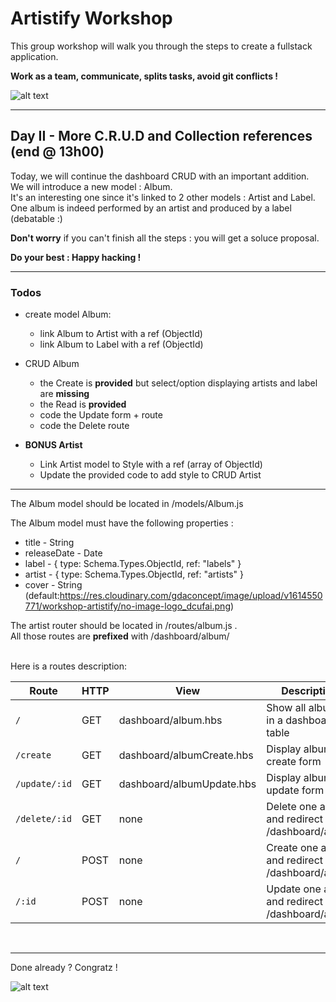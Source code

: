 # Artistify Workshop

This group workshop will walk you through the steps to create a fullstack application.  

**Work as a team, communicate, splits tasks, avoid git conflicts !**
<br/>

![alt text][intro]

[intro]: https://media.giphy.com/media/3o6ZtjUZAD5Lf0QFLW/giphy.gif "rock on !"


---

## Day II - More C.R.U.D and Collection references (end @ 13h00)

Today, we will continue the dashboard CRUD with an important addition.  
We will introduce a new model : Album.  
It's an interesting one since it's linked to 2 other models : Artist and Label.  
One album is indeed performed by an artist and produced by a label (debatable :)

**Don't worry** if you can't finish all the steps : you will get a soluce proposal.

**Do your best : Happy hacking !**

---

### Todos

- create model Album:
  - link Album to Artist with a ref (ObjectId)
  - link Album to Label with a ref (ObjectId)
- CRUD Album
  - the Create is **provided** but select/option displaying artists and label are **missing**
  - the Read is **provided**
  - code the Update form + route
  - code the Delete route

- **BONUS Artist**
  - Link Artist model to Style with a ref (array of ObjectId)
  - Update the provided code to add style to CRUD Artist

---

The Album model should be located in /models/Album.js

The Album model must have the following properties :

- title - String
- releaseDate - Date
- label - { type: Schema.Types.ObjectId, ref: "labels" }
- artist - { type: Schema.Types.ObjectId, ref: "artists" }
- cover - String (default:https://res.cloudinary.com/gdaconcept/image/upload/v1614550771/workshop-artistify/no-image-logo_dcufai.png)

The artist router should be located in /routes/album.js .  
All those routes are **prefixed** with /dashboard/album/  

<br/>
Here is a routes description:

| Route         | HTTP | View                       | Description                                          |
| ------------- | ---- | -------------------------- | ---------------------------------------------------- |
| `/`           | GET  | dashboard/album.hbs        | Show all albums in a dashboard table                 |
| `/create `    | GET  | dashboard/albumCreate.hbs  | Display album create form                            |
| `/update/:id` | GET  | dashboard/albumUpdate.hbs  | Display album update form                            |
| `/delete/:id` | GET  | none                       | Delete one album and redirect to /dashboard/album    |
| `/`           | POST | none                       | Create one album and redirect to /dashboard/album    |
| `/:id`        | POST | none                       | Update one album and redirect to /dashboard/album    |

<br/>


---

Done already ? Congratz !  


![alt text][congratz]

[congratz]: https://media.giphy.com/media/blSTtZehjAZ8I/giphy.gif "all done"



